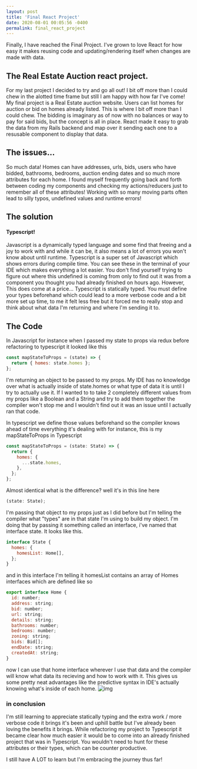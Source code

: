 ```yaml
---
layout: post
title: 'Final React Project'
date: 2020-08-01 00:05:56 -0400
permalink: final_react_project
---
```


Finally, I have reached the Final Project. I've grown to love React for how easy it makes reusing code and updating/rendering itself when changes are made with data.

## The Real Estate Auction react project.

For my last project I decided to try and go all out! I bit off more than I could chew in the alotted time frame but still I am happy with how far I've come!
My final project is a Real Estate auction website. Users can list homes for auction or bid on homes already listed. This is where I bit off more than I could chew. The bidding is imaginary as of now with no balances or way to pay for said bids, but the concept is all in place.
React made it easy to grab the data from my Rails backend and map over it sending each one to a resusable component to display that data.

## The issues...

So much data! Homes can have addresses, urls, bids, users who have bidded, bathrooms, bedrooms, auction ending dates and so much more attributes for each home. I found myself frequently going back and forth between coding my components and checking my actions/reducers just to remember all of these attributes! Working with so many moving parts often lead to silly typos, undefined values and runtime errors!

## The solution

#### Typescript!

Javascript is a dynamically typed language and some find that freeing and a joy to work with and while it can be, it also means a lot of errors you won't know about until runtime.
Typescript is a super set of Javascript which shows errors during compile time. You can see these in the terminal of your IDE which makes everything a lot easier. You don't find yourself trying to figure out where this undefined is coming from only to find out it was from a component you thought you had already finished on hours ago.
However, This does come at a price... Typescript is statically typed. You must define your types beforehand which could lead to a more verbose code and a bit more set up time, to me it felt less free but it forced me to really stop and think about what data I'm returning and where I'm sending it to.

## The Code

In Javascript for instance when I passed my state to props via redux before refactoring to typescript it looked like this

```javascript
const mapStateToProps = (state) => {
  return { homes: state.homes };
};
```

I'm returning an object to be passed to my props. My IDE has no knowledge over what is actually inside of state.homes or what type of data it is until I try to actually use it. If I wanted to to take 2 completely different values from my props like a Boolean and a String and try to add them together the compiler won't stop me and I wouldn't find out it was an issue until I actually ran that code.

In typescript we define those values beforehand so the compiler knows ahead of time everything it's dealing with for instance, this is my mapStateToProps in Typescript

```javascript
const mapStateToProps = (state: State) => {
  return {
    homes: {
      ...state.homes,
    },
  };
};
```

Almost identical what is the difference? well it's in this line here

```javascript
(state: State);
```

I'm passing that object to my props just as I did before but I'm telling the compiler what "types" are in that state I'm using to build my object.
I'm doing that by passing it something called an interface, i've named that interface state. It looks like this.

```javascript
interface State {
  homes: {
    homesList: Home[],
  };
}
```

and in this interface I'm telling it homesList contains an array of Homes interfaces which are defined like so

```javascript
export interface Home {
  id: number;
  address: string;
  bid: number;
  url: string;
  details: string;
  bathrooms: number;
  bedrooms: number;
  zoning: string;
  bids: Bid[];
  endDate: string;
  createdAt: string;
}
```

now I can use that home interface wherever I use that data and the compiler will know what data its recieving and how to work with it.
This gives us some pretty neat advantages like the predictive syntax in IDE's actually knowing what's inside of each home.
![img](https://i.gyazo.com/28fe602eb24ec67f771592a3f518f97d.png)

### in conclusion

I'm still learning to appreciate statically typing and the extra work / more verbose code it brings it's been and uphill battle but I've already been loving the benefits it brings. While refactoring my project to Typescript it became clear how much easier it would be to come into an already finished project that was in Typescript. You wouldn't need to hunt for these attributes or their types, which can be counter productive.

I still have A LOT to learn but I'm embracing the journey thus far!
